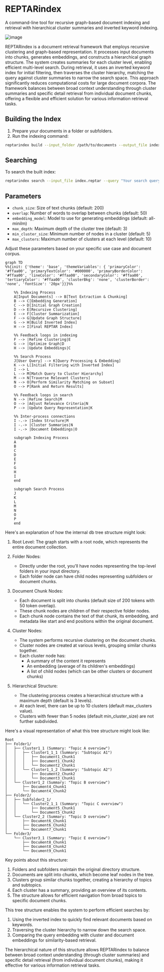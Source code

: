 # REPTARindex
A command-line tool for recursive graph-based document indexing and retrieval with hierarchical cluster summaries and inverted keyword indexing.

![image](https://github.com/user-attachments/assets/bc765132-3334-43ee-a812-9aa687d42a5c)

REPTARindex is a document retrieval framework that employs recursive clustering and graph-based representation. It processes input documents into chunks, generates embeddings, and constructs a hierarchical graph structure. The system creates summaries for each cluster level, enabling efficient multi-level search. During retrieval, it uses an inverted keyword index for initial filtering, then traverses the cluster hierarchy, matching the query against cluster summaries to narrow the search space. This approach significantly reduces computational costs for large document corpora. The framework balances between broad context understanding through cluster summaries and specific detail retrieval from individual document chunks, offering a flexible and efficient solution for various information retrieval tasks.

## Building the Index

1. Prepare your documents in a folder or subfolders.
2. Run the indexing command:

```bash
reptarindex build --input_folder /path/to/documents --output_file index.reptar --chunk_size 200 --overlap 50 --embedding_model all-minilm --max_depth 3 --min_cluster_size 5 --max_clusters 10
```

## Searching

To search the built index:

```bash
reptarindex search --input_file index.reptar --query "Your search query here" --output_file results.json
```

## Parameters

- `chunk_size`: Size of text chunks (default: 200)
- `overlap`: Number of words to overlap between chunks (default: 50)
- `embedding_model`: Model to use for generating embeddings (default: all-minilm)
- `max_depth`: Maximum depth of the cluster tree (default: 3)
- `min_cluster_size`: Minimum number of nodes in a cluster (default: 5)
- `max_clusters`: Maximum number of clusters at each level (default: 10)

Adjust these parameters based on your specific use case and document corpus.

```mermaid
graph TD
%%{init: {'theme': 'base', 'themeVariables': { 'primaryColor': '#ffaa00', 'primaryTextColor': '#000000', 'primaryBorderColor': '#ffaa00', 'lineColor': '#ffaa00', 'secondaryColor': '#ffaa00', 'tertiaryColor': '#ffaa00', 'clusterBkg': 'none', 'clusterBorder': 'none', 'fontSize': '20px'}}}%%

    %% Indexing Process
    A[Input Documents] --> B[Text Extraction & Chunking]
    B --> C[Embedding Generation]
    C --> D[Initial Graph Creation]
    D --> E[Recursive Clustering]
    E --> F[Cluster Summarization]
    F --> G[Update Graph Structure]
    G --> H[Build Inverted Index]
    H --> I[Final REPTAR Index]

    %% Feedback loops in indexing
    F --> |Refine Clustering|E
    G --> |Optimize Graph|D
    H --> |Update Embeddings|C

    %% Search Process
    J[User Query] --> K[Query Processing & Embedding]
    K --> L[Initial Filtering with Inverted Index]
    I --> L
    L --> M[Match Query to Cluster Hierarchy]
    M --> N[Traverse Relevant Clusters]
    N --> O[Perform Similarity Matching on Subset]
    O --> P[Rank and Return Results]

    %% Feedback loops in search
    N --> |Refine Search|M
    O --> |Adjust Relevance Criteria|N
    P --> |Update Query Representation|K

    %% Inter-process connections
    I -.-> |Index Structure|M
    I -.-> |Cluster Summaries|N
    I -.-> |Document Embeddings|O

    subgraph Indexing Process
    A
    B
    C
    D
    E
    F
    G
    H
    I
    end

    subgraph Search Process
    J
    K
    L
    M
    N
    O
    P
    end

```

Here's an explanation of how the internal db tree structure might look:

1. Root Level:
   The graph starts with a root node, which represents the entire document collection.

2. Folder Nodes:
   - Directly under the root, you'll have nodes representing the top-level folders in your input directory.
   - Each folder node can have child nodes representing subfolders or document chunks.

3. Document Chunk Nodes:
   - Each document is split into chunks (default size of 200 tokens with 50 token overlap).
   - These chunk nodes are children of their respective folder nodes.
   - Each chunk node contains the text of that chunk, its embedding, and metadata like start and end positions within the original document.

4. Cluster Nodes:
   - The system performs recursive clustering on the document chunks.
   - Cluster nodes are created at various levels, grouping similar chunks together.
   - Each cluster node has:
     - A summary of the content it represents
     - An embedding (average of its children's embeddings)
     - A list of child nodes (which can be other clusters or document chunks)

5. Hierarchical Structure:
   - The clustering process creates a hierarchical structure with a maximum depth (default is 3 levels).
   - At each level, there can be up to 10 clusters (default max_clusters value).
   - Clusters with fewer than 5 nodes (default min_cluster_size) are not further subdivided.

Here's a visual representation of what this tree structure might look like:

```
Root
├── Folder1/
│   ├── Cluster1_1 (Summary: "Topic A overview")
│   │   ├── Cluster1_1_1 (Summary: "Subtopic A1")
│   │   │   ├── Document1_Chunk1
│   │   │   ├── Document1_Chunk2
│   │   │   └── Document2_Chunk1
│   │   └── Cluster1_1_2 (Summary: "Subtopic A2")
│   │       ├── Document2_Chunk2
│   │       └── Document3_Chunk1
│   └── Cluster1_2 (Summary: "Topic B overview")
│       ├── Document4_Chunk1
│       └── Document4_Chunk2
├── Folder2/
│   ├── Subfolder2_1/
│   │   └── Cluster2_1_1 (Summary: "Topic C overview")
│   │       ├── Document5_Chunk1
│   │       └── Document5_Chunk2
│   └── Cluster2_2 (Summary: "Topic D overview")
│       ├── Document6_Chunk1
│       ├── Document6_Chunk2
│       └── Document7_Chunk1
└── Folder3/
    └── Cluster3_1 (Summary: "Topic E overview")
        ├── Document8_Chunk1
        ├── Document8_Chunk2
        └── Document9_Chunk1
```

Key points about this structure:

1. Folders and subfolders maintain the original directory structure.
2. Documents are split into chunks, which become leaf nodes in the tree.
3. Clusters group similar chunks together, creating a hierarchy of topics and subtopics.
4. Each cluster has a summary, providing an overview of its contents.
5. The structure allows for efficient navigation from broad topics to specific document chunks.

This tree structure enables the system to perform efficient searches by:
1. Using the inverted index to quickly find relevant documents based on keywords.
2. Traversing the cluster hierarchy to narrow down the search space.
3. Comparing the query embedding with cluster and document embeddings for similarity-based retrieval.

The hierarchical nature of this structure allows REPTARindex to balance between broad context understanding (through cluster summaries) and specific detail retrieval (from individual document chunks), making it effective for various information retrieval tasks.

